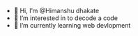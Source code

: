 - 👋 Hi, I’m @Himanshu dhakate
- 👀 I’m interested in to decode a code
- 🌱 I’m currently learning web devlopment

<!---
Himanshu3156/Himanshu3156 is a ✨ special ✨ repository because its `README.md` (this file) appears on your GitHub profile.
You can click the Preview link to take a look at your changes.
--->
